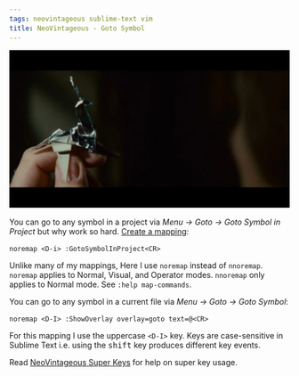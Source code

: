 ```yaml
---
tags: neovintageous sublime-text vim
title: NeoVintageous - Goto Symbol
---
```


![Blade Runner (1982)](/assets/blade-runner.webp)

You can go to any symbol in a project via *Menu → Goto → Goto Symbol in Project* but why work so hard. [Create a mapping](/2022/11/21/vimrc-and-neovintageousrc/):

```vim
noremap <D-i> :GotoSymbolInProject<CR>
```

Unlike many of my mappings, Here I use `noremap` instead of `nnoremap`. `noremap` applies to Normal, Visual, and Operator modes. `nnoremap` only applies to Normal mode. See `:help map-commands`.

You can go to any symbol in a current file via *Menu → Goto → Goto Symbol*:

```vim
noremap <D-I> :ShowOverlay overlay=goto text=@<CR>
```

For this mapping I use the uppercase `<D-I>` key. Keys are case-sensitive in Sublime Text i.e. using the <kbd>shift</kbd> key produces different key events.

Read [NeoVintageous Super Keys](/2022/09/22/neovintageous-super-keys/) for help on super key usage.
